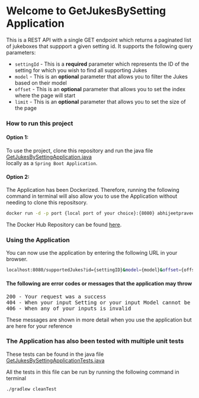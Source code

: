 # Welcome to GetJukesBySetting Application

This is a REST API with a single GET endpoint which returns a paginated list of jukeboxes that suppport a given setting id. It supports the following query parameters:

 - `settingId` - This is a **required** parameter which represents the ID of the setting for which you wish to find all supporting Jukes
 - `model` - This is an **optional** parameter that allows you to filter the Jukes based on their model
 - `offset` - This is an **optional** parameter that allows you to set the index where the page will start
 - `limit` - This is an **optional** parameter that allows you to set the size of the page
### How to run this project 

#### Option 1:
To use the project, clone this repository and run the java file [GetJukesBySettingApplication.java](https://github.com/abhijeetpraveen/GetJukesBySetting/blob/main/src/main/java/abhijeetpraveen/GetJukesBySetting/GetJukesBySettingApplication.java)  \
locally as a  `Spring Boot Application`.

#### Option 2:
The Application has been Dockerized. Therefore, running the following command in terminal will also allow you to use the Application without needing to clone this repositsory. 

```bash
docker run -d -p port {local port of your choice}:{8080} abhijeetpraveen/get_jukes_by_setting_rest_application:1.0.0
```

The Docker Hub Repository can be found [here](https://hub.docker.com/repository/docker/abhijeetpraveen/get_jukes_by_setting_rest_application).

### Using the Application

You can now use the application by entering the following URL in your browser.

```bash
localhost:8080/supportedJukes?id={settingID}&model={model}&offset={offset}&limit={limit}
```

#### The following are error codes or messages that the application may throw
<pre>
200 - Your request was a success
404 - When your input Setting or your input Model cannot be found
406 - When any of your inputs is invalid
</pre>
These messages are shown in more detail when you use the application but are here for your reference

### The Application has also been tested with multiple unit tests
These tests can be found in the java file [GetJukesBySettingApplicationTests.java](https://github.com/abhijeetpraveen/GetJukesBySetting/blob/main/src/test/java/abhijeetpraveen/GetJukesBySetting/GetJukesBySettingApplicationTests.java)

All the tests in this file can be run by running the following command in terminal
```bash
./gradlew cleanTest
```
